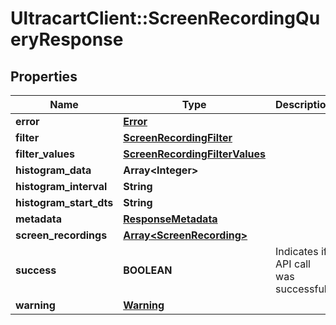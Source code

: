 # UltracartClient::ScreenRecordingQueryResponse

## Properties
Name | Type | Description | Notes
------------ | ------------- | ------------- | -------------
**error** | [**Error**](Error.md) |  | [optional] 
**filter** | [**ScreenRecordingFilter**](ScreenRecordingFilter.md) |  | [optional] 
**filter_values** | [**ScreenRecordingFilterValues**](ScreenRecordingFilterValues.md) |  | [optional] 
**histogram_data** | **Array&lt;Integer&gt;** |  | [optional] 
**histogram_interval** | **String** |  | [optional] 
**histogram_start_dts** | **String** |  | [optional] 
**metadata** | [**ResponseMetadata**](ResponseMetadata.md) |  | [optional] 
**screen_recordings** | [**Array&lt;ScreenRecording&gt;**](ScreenRecording.md) |  | [optional] 
**success** | **BOOLEAN** | Indicates if API call was successful | [optional] 
**warning** | [**Warning**](Warning.md) |  | [optional] 


